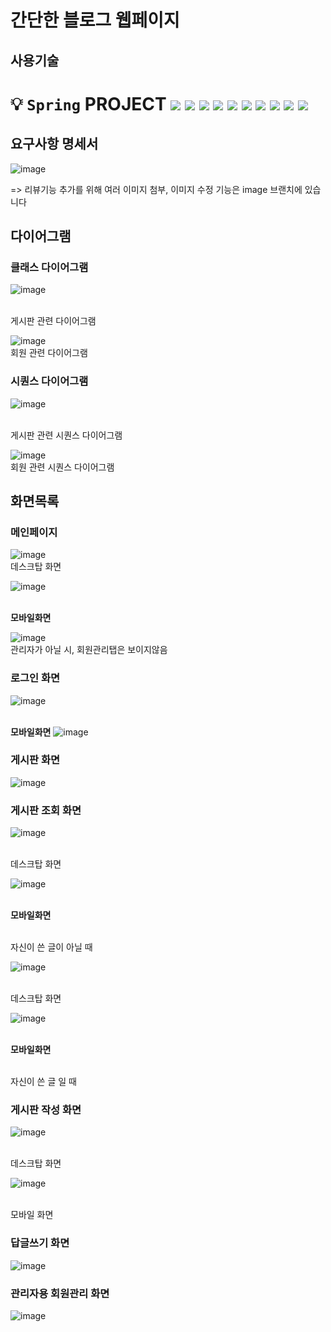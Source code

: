 # 간단한 블로그 웹페이지
## 사용기술
# 💡 `Spring` PROJECT <img src="https://img.shields.io/badge/Java-11-pink"> <img src="https://img.shields.io/badge/JSP-2.3-hotpink"> <img src="https://img.shields.io/badge/Servlet-4.0-skyblue"> <img src="https://img.shields.io/badge/Tomcat-9.0.70-yellow"> <img src="https://img.shields.io/badge/Oracle-11.2.0.2.0-red"> <img src="[https://img.shields.io/badge/spring-3.1.1-pink"> <img src = "https://img.shields.io/badge/jquery-skyblue"> <img src = "https://img.shields.io/badge/css-3-orange"> <img src = "https://img.shields.io/badge/html-5-blue"> <img src ="https://img.shields.io/badge/eclipse-blue"> 

## 요구사항 명세서
![image](https://user-images.githubusercontent.com/97210509/213914113-7b36c119-090e-433f-85e9-0de61036763c.png)


=> 리뷰기능 추가를 위해 여러 이미지 첨부, 이미지 수정 기능은 image 브랜치에 있습니다

## 다이어그램

### 클래스 다이어그램

![image](https://user-images.githubusercontent.com/97210509/213926065-735f5c5b-030e-4a0a-ae93-7dd09ce40ab9.png)


<br>게시판 관련 다이어그램

![image](https://user-images.githubusercontent.com/97210509/212589920-78c25f91-fee6-4439-ac64-11c25dd3df30.png)
<br>회원 관련 다이어그램

### 시퀀스 다이어그램

![image](https://user-images.githubusercontent.com/97210509/213926010-8485a3e2-ed10-4c47-b311-d8985b0b5c8d.png)


<br>게시판 관련 시퀀스 다이어그램

![image](https://user-images.githubusercontent.com/97210509/212589993-8b7da8e6-5124-4405-9c08-82dc6cbaf155.png)
<br>회원 관련 시퀀스 다이어그램

## 화면목록

### 메인페이지
![image](https://user-images.githubusercontent.com/97210509/212590715-c7ec2409-ce65-40d9-9264-b478db8fa3e2.png)
<br> 데스크탑 화면

![image](https://user-images.githubusercontent.com/97210509/212590880-8c2c1820-7199-45b1-8c51-270892f99ab8.png)

<br> **모바일화면**

![image](https://user-images.githubusercontent.com/97210509/212591646-2ccd8fac-142b-45ae-8a87-8086a64c3f53.png)
<br> 관리자가 아닐 시, 회원관리탭은 보이지않음

### 로그인 화면
![image](https://user-images.githubusercontent.com/97210509/212603226-8ba66084-1d95-4bd0-8639-12c70de96572.png)

<br> **모바일화면**
![image](https://user-images.githubusercontent.com/97210509/212603280-3fff6dc2-0c14-4f92-8b8f-77842a10aeb4.png)


### 게시판 화면
![image](https://user-images.githubusercontent.com/97210509/213353426-f841d1b1-ce65-4956-b972-3142d178ca40.png)


### 게시판 조회 화면
![image](https://user-images.githubusercontent.com/97210509/213353489-443f8e45-7bea-4086-a3f1-150190b84ac1.png)

<br> 데스크탑 화면 <br>

![image](https://user-images.githubusercontent.com/97210509/212603402-e923fe40-b9dc-4891-b8a4-d3fbcfa0c99d.png)

<br> **모바일화면**

<br>자신이 쓴 글이 아닐 때

![image](https://user-images.githubusercontent.com/97210509/212591229-52db8373-74dd-4fb4-a298-31eaed8e05e6.png)

<br> 데스크탑 화면

![image](https://user-images.githubusercontent.com/97210509/212603645-b7f6a66c-c3b6-4998-b1ef-a56bdffb1467.png)

<br> **모바일화면**

<br> 자신이 쓴 글 일 때

### 게시판 작성 화면
![image](https://user-images.githubusercontent.com/97210509/212591307-668686f4-8544-45bd-96b2-db68412b4851.png)

<br> 데스크탑 화면<br>

![image](https://user-images.githubusercontent.com/97210509/212591411-83a08ac8-4b89-436a-be5b-dcb30a631382.png)

<br> 모바일 화면

### 답글쓰기 화면<br>
![image](https://user-images.githubusercontent.com/97210509/213353577-1ebdefa1-a846-421b-a32f-5e1b475dad11.png)


### 관리자용 회원관리 화면

![image](https://user-images.githubusercontent.com/97210509/212591553-90eaf358-1d29-43b3-b3d7-3d3dad1cfbdc.png)



